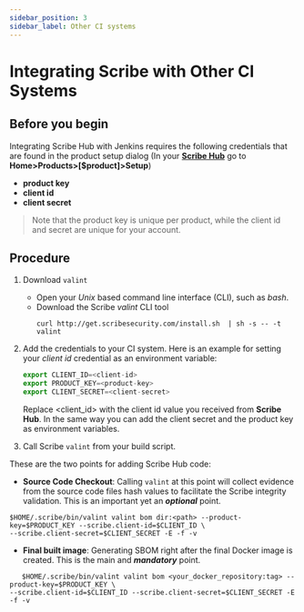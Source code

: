 ```yaml
---
sidebar_position: 3
sidebar_label: Other CI systems
---
```


# Integrating Scribe with Other CI Systems

## Before you begin
Integrating Scribe Hub with Jenkins requires the following credentials that are found in the product setup dialog (In your **[Scribe Hub](https://prod.hub.scribesecurity.com/ "Scribe Hub Link")** go to **Home>Products>[$product]>Setup**)

* **product key**
* **client id**
* **client secret**

>Note that the product key is unique per product, while the client id and secret are unique for your account.

## Procedure
1. Download `valint`  
   * Open your *Unix* based command line interface (CLI), such as *bash*.  
   * Download the Scribe *valint* CLI tool   
      ```
      curl http://get.scribesecurity.com/install.sh  | sh -s -- -t valint
      ```
2. Add the credentials to your CI system.
Here is an example for setting your *client id* credential as an environment variable:  
   ```js
   export CLIENT_ID=<client-id>
   export PRODUCT_KEY=<product-key>
   export CLIENT_SECRET=<client-secret>
   ```
   Replace <client_id> with the client id value you received from **Scribe Hub**. In the same way you can add the client secret and the product key as environment variables.

3. Call Scribe `valint` from your build script.
<!--- Copy from illustration -->
These are the two points for adding Scribe Hub code:
* **Source Code Checkout**: Calling `valint` at this point will collect evidence from the source code files hash values to facilitate the Scribe integrity validation. This is an important yet an ___optional___ point. 

```
$HOME/.scribe/bin/valint valint bom dir:<path> --product-key=$PRODUCT_KEY --scribe.client-id=$CLIENT_ID \
--scribe.client-secret=$CLIENT_SECRET -E -f -v
```

* **Final built image**: Generating SBOM right after the final Docker image is created. This is the main and ___mandatory___ point.  
```
   $HOME/.scribe/bin/valint valint bom <your_docker_repository:tag> --product-key=$PRODUCT_KEY \
--scribe.client-id=$CLIENT_ID --scribe.client-secret=$CLIENT_SECRET -E -f -v
```

